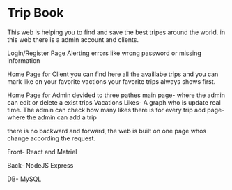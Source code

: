 # Trip Book
This web is helping you to find and save the best tripes around the world.
in this web there is a admin account and clients.

Login/Register Page
Alerting errors like wrong password or missing information

Home Page for Client
you can find here all the availlabe trips and you can mark like on your favorite vactions
your favorite trips always shows first.

Home Page for Admin
devided to three pathes
main page- where the admin can edit or delete a exist trips
Vacations Likes- A graph who is update real time. The admin can check how many likes there is for every trip
add page- where the admin can add a trip

there is no backward and forward, the web is built on one page whos change according the request.

Front- React and Matriel

Back- NodeJS Express

DB- MySQL

